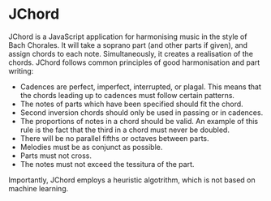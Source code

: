 # JChord
JChord is a JavaScript application for harmonising music in the style of Bach Chorales.
It will take a soprano part (and other parts if given), and assign chords to each note. Simultaneously, it creates a realisation of the chords.
JChord follows common principles of good harmonisation and part writing:

* Cadences are perfect, imperfect, interrupted, or plagal. This means that the chords leading up to cadences must follow certain patterns. 
* The notes of parts which have been specified should fit the chord.
* Second inversion chords should only be used in passing or in cadences.
* The proportions of notes in a chord should be valid. An example of this rule is the fact that the third in a chord must never be doubled.
* There will be no parallel fifths or octaves between parts.
* Melodies must be as conjunct as possible.
* Parts must not cross.
* The notes must not exceed the tessitura of the part.

Importantly, JChord employs a heuristic algotrithm, which is not based on machine learning.
